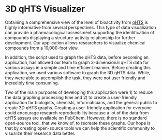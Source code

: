 # 3D qHTS Visualizer
<p>Obtaining a comprehensive view of the level of bioactivity from <a href="https://www.pnas.org/content/103/31/11473">qHTS</a> is highly informative from several perspectives. This type of data visualization can provide a pharmacological assessment supporting the identification of compounds displaying a structure-activity relationship for further development. Our application allows researchers to visualize chemical compounds from a 10,000-foot view.</br>
<p>In addition, the script used to graph the qHTS data, before becoming an application, has allowed our team to graph 3-dimensional qHTS data for various assays in a simple and time efficient manner. Before creating this application, we used various software to graph the 3D qHTS data. While, they were able to accomplish the task, they were not user friendly and incredibly time consuming. 
<p>Two of the main purposes of developing this application were 1) to reduce the data graphing processing time and 2) to create a user-friendly application for biologists, chemists, informaticians, and the general public to create 3D qHTS graphs. Creating a user-friendly application for everyone could encourage research reproducibility because a lot of the data from qHTS assays are available on <a href="https://pubchem.ncbi.nlm.nih.gov/">PubChem</a>. However, there is no standard open-source tool, that we know of, to recreate these graphs. Our hope is that by creating open-source tools we can help the scientific community to visualize their research data better. 
